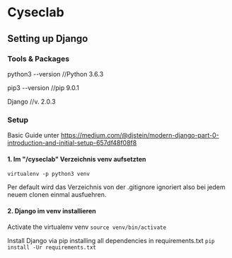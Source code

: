 # Cyseclab
## Setting up Django
### Tools & Packages
python3 --version    //Python 3.6.3

pip3 --version       //pip 9.0.1

Django               //v. 2.0.3

### Setup
Basic Guide unter https://medium.com/@djstein/modern-django-part-0-introduction-and-initial-setup-657df48f08f8

#### 1. Im "/cyseclab" Verzeichnis venv aufsetzten
```virtualenv -p python3 venv```

Per default wird das Verzeichnis von der .gitignore ignoriert also bei jedem neuem clonen einmal ausfuehren.

#### 2. Django im venv installieren
Activate the virtualenv venv
```source venv/bin/activate```

Install Django via pip installing all dependencies in requirements.txt
```pip install -Ur requirements.txt```
